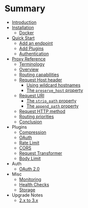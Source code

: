 # Summary

* [Introduction](README.md)
* [Installation](install/README.md)
    * [Docker](install/docker.md)
* [Quick Start](quick_start/README.md)
    * [Add an endpoint](quick_start/add_endpoint.md)
    * [Add Plugins](quick_start/add_plugins.md)
    * [Authentication](quick_start/add_auth.md)
* [Proxy Reference](proxy/README.md)
    * [Terminology](proxy/terminology.md)
    * [Overview](proxy/overview.md)
    * [Routing capabilities](proxy/routing_capabilities.md)
    * [Request Host header](proxy/request_host_header.md)
        * [Using wildcard hostnames](proxy/wildcard_hostnames.md)
        * [The `preserve_host` property](proxy/preserve_host_property.md)
    * [Request URI](proxy/request_uri.md)
        * [The `strip_path` property](proxy/strip_uri_property.md)
        * [The `append_path` property](proxy/append_uri_property.md)
    * [Request HTTP method](proxy/request_http_method.md)
    * [Routing priorities](proxy/routing_priorities.md)
    * [Conclusion](proxy/conclusion.md)
* Plugins
    * [Compression](plugins/compression.md)
    * [OAuth](plugins/oauth.md)
    * [Rate Limit](plugins/rate_limit.md)
    * [CORS](plugins/cors.md)
    * [Request Transformer](plugins/request_transformer.md)
    * [Body Limit](plugins/body_limit.md)
* Auth
    * [OAuth 2.0](auth/oauth.md)
* Misc
    * [Monitoring](misc/monitoring.md)
    * [Health Checks](misc/health_checks.md)
    * [Storage](misc/storage.md)
* Upgrade Notes
    * [2.x to 3.x](upgrade/3x.md)
